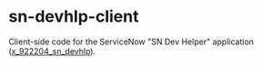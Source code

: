 # sn-devhlp-client

Client-side code for the  ServiceNow "SN Dev Helper" application ([x_922204_sn_devhlp](https://github.com/lerwine/x_922204_sn_devhlp)).
